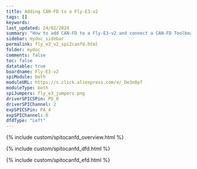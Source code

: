 ```yaml
---
title: Adding CAN-FD to a Fly-E3-v2
tags: []
keywords: 
last_updated: 24/02/2024
summary: "How to add CAN-FD to a Fly-E3-v2 and connect a CAN-FD Toolboard"
sidebar: mydoc_sidebar
permalink: fly_e3_v2_spi2canfd.html
folder: mydoc
comments: false
toc: false
datatable: true
boardname: Fly-E3-v2
spiModule: both
moduleURL: https://s.click.aliexpress.com/e/_De3n8p7
moduleType: both
spiJumpers: fly_e3_jumpers.png
driverSPICSPin: PD_0
driverSPIChannel: 2
expSPICSPin: PA_4
expSPIChannel: 0
dfdType: "Left"
---
```


{% include custom/spitocanfd_overview.html %}

{% include custom/spitocanfd_dfd.html %}

{% include custom/spitocanfd_efd.html %}
